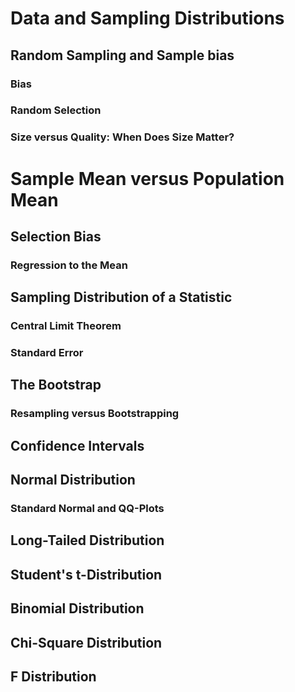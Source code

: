 # Data and Sampling Distributions

## Random Sampling and Sample bias

### Bias

### Random Selection

### Size versus Quality: When Does Size Matter?

# Sample Mean versus Population Mean

## Selection Bias

### Regression to the Mean

## Sampling Distribution of a Statistic

### Central Limit Theorem

### Standard Error

## The Bootstrap

### Resampling versus Bootstrapping

## Confidence Intervals

## Normal Distribution

### Standard Normal and QQ-Plots

## Long-Tailed Distribution

## Student's t-Distribution

## Binomial Distribution

## Chi-Square Distribution

## F Distribution
